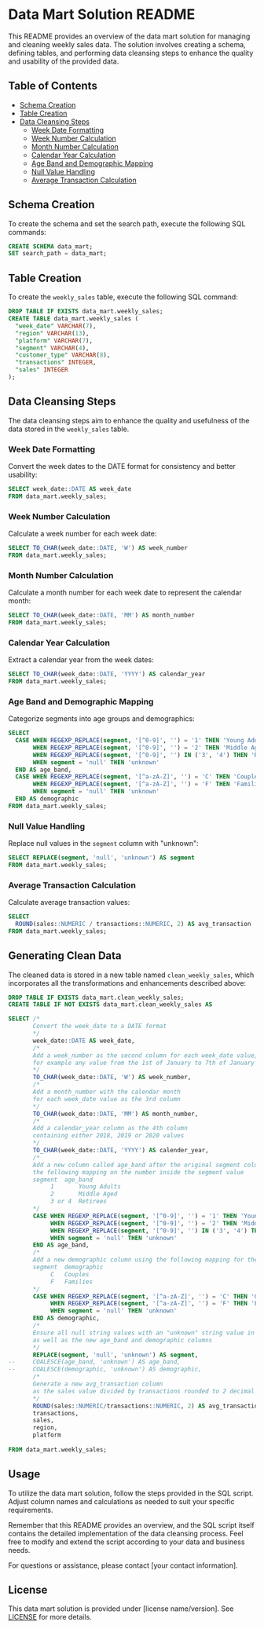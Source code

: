# Data Mart Solution README

This README provides an overview of the data mart solution for managing and cleaning weekly sales data. The solution involves creating a schema, defining tables, and performing data cleansing steps to enhance the quality and usability of the provided data.

## Table of Contents

- [Schema Creation](#schema-creation)
- [Table Creation](#table-creation)
- [Data Cleansing Steps](#data-cleansing-steps)
  - [Week Date Formatting](#week-date-formatting)
  - [Week Number Calculation](#week-number-calculation)
  - [Month Number Calculation](#month-number-calculation)
  - [Calendar Year Calculation](#calendar-year-calculation)
  - [Age Band and Demographic Mapping](#age-band-and-demographic-mapping)
  - [Null Value Handling](#null-value-handling)
  - [Average Transaction Calculation](#average-transaction-calculation)

## Schema Creation

To create the schema and set the search path, execute the following SQL commands:

```sql
CREATE SCHEMA data_mart;
SET search_path = data_mart;
```

## Table Creation

To create the `weekly_sales` table, execute the following SQL command:

```sql
DROP TABLE IF EXISTS data_mart.weekly_sales;
CREATE TABLE data_mart.weekly_sales (
  "week_date" VARCHAR(7),
  "region" VARCHAR(13),
  "platform" VARCHAR(7),
  "segment" VARCHAR(4),
  "customer_type" VARCHAR(8),
  "transactions" INTEGER,
  "sales" INTEGER
);
```

## Data Cleansing Steps

The data cleansing steps aim to enhance the quality and usefulness of the data stored in the `weekly_sales` table.

### Week Date Formatting

Convert the week dates to the DATE format for consistency and better usability:

```sql
SELECT week_date::DATE AS week_date
FROM data_mart.weekly_sales;
```

### Week Number Calculation

Calculate a week number for each week date:

```sql
SELECT TO_CHAR(week_date::DATE, 'W') AS week_number
FROM data_mart.weekly_sales;
```

### Month Number Calculation

Calculate a month number for each week date to represent the calendar month:

```sql
SELECT TO_CHAR(week_date::DATE, 'MM') AS month_number
FROM data_mart.weekly_sales;
```

### Calendar Year Calculation

Extract a calendar year from the week dates:

```sql
SELECT TO_CHAR(week_date::DATE, 'YYYY') AS calendar_year
FROM data_mart.weekly_sales;
```

### Age Band and Demographic Mapping

Categorize segments into age groups and demographics:

```sql
SELECT
  CASE WHEN REGEXP_REPLACE(segment, '[^0-9]', '') = '1' THEN 'Young Adults'
       WHEN REGEXP_REPLACE(segment, '[^0-9]', '') = '2' THEN 'Middle Aged'
       WHEN REGEXP_REPLACE(segment, '[^0-9]', '') IN ('3', '4') THEN 'Retirees'
       WHEN segment = 'null' THEN 'unknown'
  END AS age_band,
  CASE WHEN REGEXP_REPLACE(segment, '[^a-zA-Z]', '') = 'C' THEN 'Couples'
       WHEN REGEXP_REPLACE(segment, '[^a-zA-Z]', '') = 'F' THEN 'Families'
       WHEN segment = 'null' THEN 'unknown'
  END AS demographic
FROM data_mart.weekly_sales;
```

### Null Value Handling

Replace null values in the `segment` column with "unknown":

```sql
SELECT REPLACE(segment, 'null', 'unknown') AS segment
FROM data_mart.weekly_sales;
```

### Average Transaction Calculation

Calculate average transaction values:

```sql
SELECT
  ROUND(sales::NUMERIC / transactions::NUMERIC, 2) AS avg_transaction
FROM data_mart.weekly_sales;
```

## Generating Clean Data

The cleaned data is stored in a new table named `clean_weekly_sales`, which incorporates all the transformations and enhancements described above:

```sql
DROP TABLE IF EXISTS data_mart.clean_weekly_sales;
CREATE TABLE IF NOT EXISTS data_mart.clean_weekly_sales AS

SELECT /*
       Convert the week_date to a DATE format
       */
	   week_date::DATE AS week_date,
	   /*
	   Add a week_number as the second column for each week_date value, 
	   for example any value from the 1st of January to 7th of January will be 1, 8th to 14th will be 2 etc
       */
	   TO_CHAR(week_date::DATE, 'W') AS week_number,
	   /*
	   Add a month_number with the calendar month 
	   for each week_date value as the 3rd column
	   */
	   TO_CHAR(week_date::DATE, 'MM') AS month_number,
	   /*
	   Add a calendar_year column as the 4th column 
	   containing either 2018, 2019 or 2020 values
	   */
	   TO_CHAR(week_date::DATE, 'YYYY') AS calender_year,
	   /*
	   Add a new column called age_band after the original segment column using 
	   the following mapping on the number inside the segment value
	   segment	age_band
			1	    Young Adults
			2	    Middle Aged
			3 or 4	Retirees
	   */
	   CASE WHEN REGEXP_REPLACE(segment, '[^0-9]', '') = '1' THEN 'Young Adults'
	        WHEN REGEXP_REPLACE(segment, '[^0-9]', '') = '2' THEN 'Middle Aged'
			WHEN REGEXP_REPLACE(segment, '[^0-9]', '') IN ('3', '4') THEN 'Retirees'
	        WHEN segment = 'null' THEN 'unknown'
	   END AS age_band,
	   /*
	   Add a new demographic column using the following mapping for the first letter in the segment values
	   segment	demographic
			C	Couples
			F	Families
	   */
	   CASE WHEN REGEXP_REPLACE(segment, '[^a-zA-Z]', '') = 'C' THEN 'Couples'
	        WHEN REGEXP_REPLACE(segment, '[^a-zA-Z]', '') = 'F' THEN 'Families'
            WHEN segment = 'null' THEN 'unknown'
	   END AS demographic,
	   /*
	   Ensure all null string values with an "unknown" string value in the original segment column 
	   as well as the new age_band and demographic columns
	   */
	   REPLACE(segment, 'null', 'unknown') AS segment,
-- 	   COALESCE(age_band, 'unknown') AS age_band,
-- 	   COALESCE(demographic, 'unknown') AS demographic,
	   /*
	   Generate a new avg_transaction column 
	   as the sales value divided by transactions rounded to 2 decimal places for each record
	   */
	   ROUND(sales::NUMERIC/transactions::NUMERIC, 2) AS avg_transaction, 
	   transactions,
	   sales, 
	   region, 
	   platform
	  
FROM data_mart.weekly_sales;
```

## Usage

To utilize the data mart solution, follow the steps provided in the SQL script. Adjust column names and calculations as needed to suit your specific requirements.

Remember that this README provides an overview, and the SQL script itself contains the detailed implementation of the data cleansing process. Feel free to modify and extend the script according to your data and business needs.

For questions or assistance, please contact [your contact information].

## License

This data mart solution is provided under [license name/version]. See [LICENSE](LICENSE) for more details.
